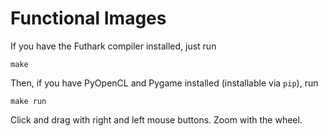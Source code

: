 Functional Images
=================

If you have the Futhark compiler installed, just run

    make

Then, if you have PyOpenCL and Pygame installed (installable via
`pip`), run

    make run

Click and drag with right and left mouse buttons.  Zoom with the wheel.

